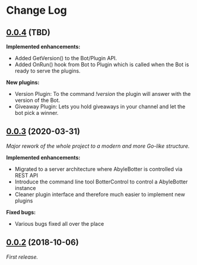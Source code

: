 # Change Log

## [0.0.4](https://git.abyle.org/hps/abylebotter/-/tree/0.0.4) (TBD)

**Implemented enhancements:**

- Added GetVersion() to the Bot/Plugin API.
- Added OnRun() hook from Bot to Plugin which is called when the Bot is ready to serve the plugins.

**New plugins:**

- Version Plugin: To the command *!version* the plugin will answer with the version of the Bot.
- Giveaway Plugin: Lets you hold giveaways in your channel and let the bot pick a winner.

## [0.0.3](https://git.abyle.org/hps/abylebotter/-/tree/0.0.3) (2020-03-31)

*Major rework of the whole project to a modern and more Go-like structure.*

**Implemented enhancements:**

- Migrated to a server architecture where AbyleBotter is controlled via REST API
- Introduce the command line tool BotterControl to control a AbyleBotter instance
- Cleaner plugin interface and therefore much easier to implement new plugins

**Fixed bugs:**

- Various bugs fixed all over the place

## [0.0.2](https://git.abyle.org/hps/abylebotter/-/tree/0.0.2) (2018-10-06)

*First release.*
